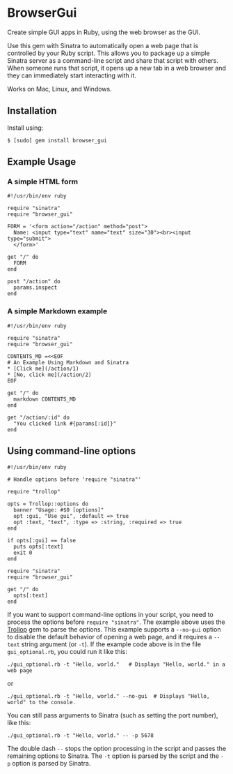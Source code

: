 # BrowserGui

Create simple GUI apps in Ruby, using the web browser as the GUI.

Use this gem with Sinatra to automatically open a web page that is controlled by
your Ruby script.  This allows you to package up a simple Sinatra server as a
command-line script and share that script with others. When someone runs that
script, it opens up a new tab in a web browser and they can immediately start
interacting with it.

Works on Mac, Linux, and Windows.

## Installation

Install using:

    $ [sudo] gem install browser_gui

## Example Usage

### A simple HTML form

```
#!/usr/bin/env ruby

require "sinatra"
require "browser_gui"

FORM = '<form action="/action" method="post">
  Name: <input type="text" name="text" size="30"><br><input type="submit">
  </form>'

get "/" do
  FORM
end

post "/action" do
  params.inspect
end
```

### A simple Markdown example

```
#!/usr/bin/env ruby

require "sinatra"
require "browser_gui"

CONTENTS_MD =<<EOF
# An Example Using Markdown and Sinatra
* [Click me](/action/1)
* [No, click me](/action/2)
EOF

get "/" do
  markdown CONTENTS_MD
end

get "/action/:id" do
  "You clicked link #{params[:id]}"
end
```

## Using command-line options

```
#!/usr/bin/env ruby

# Handle options before 'require "sinatra"'

require "trollop"

opts = Trollop::options do
  banner "Usage: #$0 [options]"
  opt :gui, "Use gui", :default => true
  opt :text, "text", :type => :string, :required => true
end

if opts[:gui] == false
  puts opts[:text]
  exit 0
end

require "sinatra"
require "browser_gui"

get "/" do
  opts[:text]
end
```

If you want to support command-line options in your script, you need to process
the options before `require "sinatra"`. The example above uses the
[Trollop](http://trollop.rubyforge.org/) gem to parse the options. This example
supports a `--no-gui` option to disable the default behavior of opening a web
page, and it requires a `--text` string argument (or `-t`). If the example code
above is in the file `gui_optional.rb`, you could run it like this:

```
./gui_optional.rb -t "Hello, world."   # Displays "Hello, world." in a web page
```
or
```
./gui_optional.rb -t "Hello, world." --no-gui  # Displays "Hello, world" to the console.
```

You can still pass arguments to Sinatra (such as setting the port number), like this:

```
./gui_optional.rb -t "Hello, world." -- -p 5678
```

The double dash `--` stops the option processing in the script and passes the
remaining options to Sinatra.  The `-t` option is parsed by the script and the
`-p` option is parsed by Sinatra.
